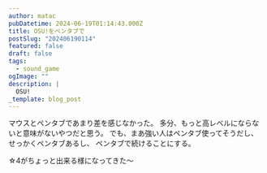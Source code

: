 ```yaml
---
author: matac
pubDatetime: 2024-06-19T01:14:43.000Z
title: OSU!をペンタブで
postSlug: "202406190114"
featured: false
draft: false
tags:
  - sound_game
ogImage: ""
description: |
  OSU!
_template: blog_post
---
```


マウスとペンタブであまり差を感じなかった。
多分、もっと高レベルにならないと意味がないやつだと思う。
でも、まあ強い人はペンタブ使ってそうだし、せっかくペンタブあるし、
ペンタブで続けることにする。

☆4がちょっと出来る様になってきた〜
